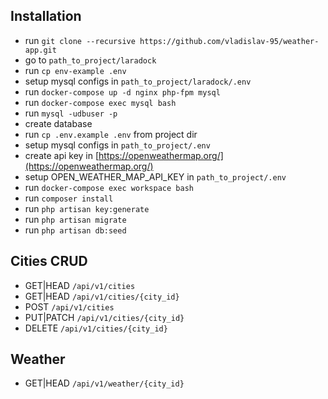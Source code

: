 ## Installation
- run `git clone --recursive https://github.com/vladislav-95/weather-app.git`
- go to `path_to_project/laradock`
- run `cp env-example .env`
- setup mysql configs in `path_to_project/laradock/.env`
- run `docker-compose up -d nginx php-fpm mysql`
- run `docker-compose exec mysql bash`
- run `mysql -udbuser -p`
- create database
- run `cp .env.example .env` from project dir
- setup mysql configs in `path_to_project/.env`
- create api key in [https://openweathermap.org/](https://openweathermap.org/)
- setup OPEN_WEATHER_MAP_API_KEY in `path_to_project/.env`
- run `docker-compose exec workspace bash`
- run `composer install`
- run `php artisan key:generate`
- run `php artisan migrate`
- run `php artisan db:seed`

## Cities CRUD
- GET|HEAD  `/api/v1/cities`
- GET|HEAD  `/api/v1/cities/{city_id}`
- POST      `/api/v1/cities`
- PUT|PATCH `/api/v1/cities/{city_id}`
- DELETE    `/api/v1/cities/{city_id}`

## Weather
- GET|HEAD  `/api/v1/weather/{city_id}`
